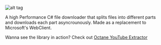 ![alt tag](https://image.ibb.co/h2tK8v/Untitled_1.png)


A high Performance C# file downloader that splits files into different parts and downloads each part asyncrounously. Made as a replacement to Microsoft's WebClient.

Wanna see the library in action? Check out [Octane YouTube Extractor](https://github.com/gregyjames/OCTANE-YoutubeExtractor)
